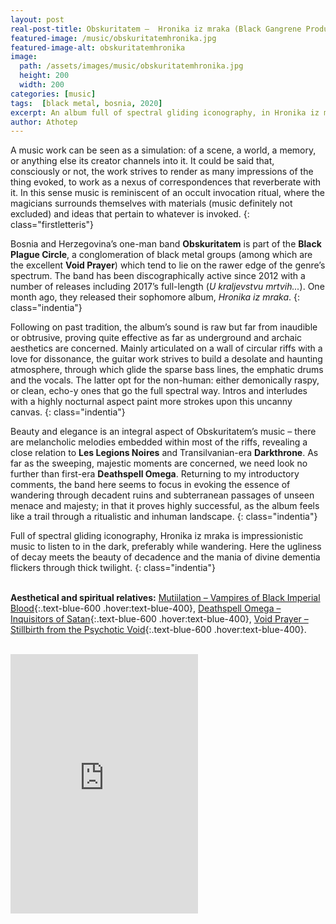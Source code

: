 ```yaml
---
layout: post
real-post-title: Obskuritatem –  Hronika iz mraka (Black Gangrene Productions, 2020)
featured-image: /music/obskuritatemhronika.jpg
featured-image-alt: obskuritatemhronika
image:
  path: /assets/images/music/obskuritatemhronika.jpg
  height: 200
  width: 200
categories: [music]
tags:  [black metal, bosnia, 2020]
excerpt: An album full of spectral gliding iconography, in Hronika iz mraka the ugliness of decay meets the beauty of decadence and the mania of divine dementia flickers through thick twilight.
author: Athotep
---
```


A music work can be seen as a simulation: of a scene, a world, a memory, or anything else its creator channels into it. It could be said that, consciously or not, the work strives to render as many impressions of the thing evoked, to work as a nexus of correspondences that reverberate with it. In this sense music is reminiscent of an occult invocation ritual, where the magicians surrounds themselves with materials (music definitely not excluded) and ideas that pertain to whatever is invoked.
{: class="firstletteris"}

Bosnia and Herzegovina’s one-man band **Obskuritatem** is part of the **Black Plague Circle**, a conglomeration of black metal groups (among which are the excellent **Void Prayer**) which tend to lie on the rawer edge of the genre’s spectrum. The band has been discographically active since 2012 with a number of releases including 2017’s full-length (*U kraljevstvu mrtvih...*). One month ago, they released their sophomore album, *Hronika iz mraka*.
{: class="indentia"}

Following on past tradition, the album’s sound is raw but far from inaudible or obtrusive, proving quite effective as far as underground and archaic aesthetics are concerned. Mainly articulated on a wall of circular riffs with a love for dissonance, the guitar work strives to build a desolate and haunting atmosphere, through which glide the sparse bass lines, the emphatic drums and the vocals. The latter opt for the non-human: either demonically raspy, or clean, echo-y ones that go the full spectral way. Intros and interludes with a highly nocturnal aspect paint more strokes upon this uncanny canvas.
{: class="indentia"}

Beauty and elegance is an integral aspect of Obskuritatem’s music – there are melancholic melodies embedded within most of the riffs, revealing a close relation to **Les Legions Noires** and Transilvanian-era **Darkthrone**. As far as the sweeping, majestic moments are concerned, we need look no further than first-era **Deathspell Omega**. Returning to my introductory comments, the band here seems to focus in evoking the essence of wandering through decadent ruins and subterranean passages of unseen menace and majesty; in that it proves highly successful, as the album feels like a trail through a ritualistic and inhuman landscape.
{: class="indentia"}

Full of spectral gliding iconography, Hronika iz mraka is impressionistic music to listen to in the dark, preferably while wandering. Here the ugliness of decay meets the beauty of decadence and the mania of divine dementia flickers through thick twilight.
{: class="indentia"}  
<br>

**Aesthetical and spiritual relatives:** [Mutiilation – Vampires of Black Imperial Blood](https://osmoseproductions.bandcamp.com/album/vampires-of-black-imperial-blood){:.text-blue-600 .hover:text-blue-400}, [Deathspell Omega – Inquisitors of Satan](https://deathspellomega.bandcamp.com/album/inquisitors-of-satan){:.text-blue-600 .hover:text-blue-400}, [Void Prayer – Stillbirth from the Psychotic Void](https://www.youtube.com/watch?v=4chBoQ97J8w){:.text-blue-600 .hover:text-blue-400}.  
<br>

<iframe class="w-full" height="415" src="https://www.youtube.com/embed/QoL8lL3FmOU" frameborder="0" allow="accelerometer; autoplay; encrypted-media; gyroscope; picture-in-picture" allowfullscreen></iframe>